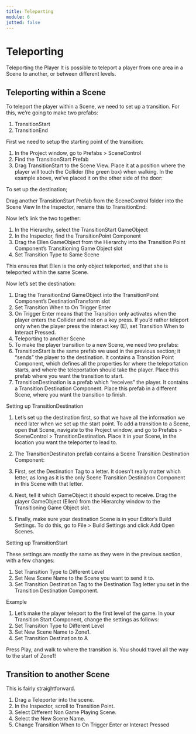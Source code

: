 ```yaml
---
title: Teleporting
module: 6
jotted: false
---
```


# Teleporting

Teleporting the Player
It is possible to teleport a player from one area in a Scene to another, or between different levels.

## Teleporting within a Scene

To teleport the player within a Scene, we need to set up a transition. For this, we’re going to make two prefabs:

1. TransitionStart
2. TransitionEnd

First we need to setup the starting point of the transition:

1. In the Project window, go to Prefabs > SceneControl
2. Find the TransitionStart Prefab
3. Drag TransitionStart to the Scene View. Place it at a position where the player will touch the Collider (the green box) when walking. In the example above, we’ve placed it on the other side of the door:

To set up the destination;

Drag another TransitionStart Prefab from the SceneControl folder into the Scene View
In the Inspector, rename this to TransitionEnd:

Now let’s link the two together:

1. In the Hierarchy, select the TransitionStart GameObject
2. In the Inspector, find the TransitionPoint Component
3. Drag the Ellen GameObject from the Hierarchy into the Transition Point Component’s Transitioning Game Object slot
5. Set Transition Type to Same Scene

This ensures that Ellen is the only object teleported, and that she is teleported within the same Scene.

Now let’s set the destination:

1. Drag the TransitionEnd GameObject into the TransitionPoint Component’s DestinationTransform slot
2. Set Transition When to On Trigger Enter
3. On Trigger Enter means that the Transition only activates when the player enters the Collider and not on a key press. If you’d rather teleport only when the player press the interact key (E), set Transition When to Interact Pressed.
4. Teleporting to another Scene
5. To make the player transition to a new Scene, we need two prefabs:
6. TransitionStart is the same prefab we used in the previous section; it “sends” the player to the destination. It contains a Transition Point Component, which defines all the properties for where the teleportation starts, and where the teleportation should take the player. Place this prefab where you want the transition to start.
7. TransitionDestination is a prefab which “receives” the player. It contains a Transition Destination Component. Place this prefab in a different Scene, where you want the transition to finish.

Setting up TransitionDestination

1. Let’s set up the destination first, so that we have all the information we need later when we set up the start point. To add a transition to a Scene, open that Scene, navigate to the Project window, and go to Prefabs > SceneControl > TransitionDestination. Place it in your Scene, in the location you want the teleporter to lead to.
2. The TransitionDestinaton prefab contains a Scene Transition Destination Component:

1. First, set the Destination Tag to a letter. It doesn’t really matter which letter, as long as it is the only Scene Transition Destination Component in this Scene with that letter.
2. Next, tell it which GameObject it should expect to receive. Drag the player GameObject (Ellen) from the Hierarchy window to the Transitioning Game Object slot.
3. Finally, make sure your destination Scene is in your Editor’s Build Settings. To do this, go to File > Build Settings and click Add Open Scenes.

Setting up TransitionStart

These settings are mostly the same as they were in the previous section, with a few changes:

1. Set Transition Type to Different Level
2. Set New Scene Name to the Scene you want to send it to.
3. Set Transition Destination Tag to the Destination Tag letter you set in the Transition Destination Component.

Example

1. Let’s make the player teleport to the first level of the game. In your Transition Start Component, change the settings as follows:
2. Set Transition Type to Different Level
3. Set New Scene Name to Zone1.
4. Set Transition Destination to A

Press Play, and walk to where the transition is. You should travel all the way to the start of Zone1!

## Transition to another Scene

This is fairly straightforward.

1. Drag a Teleporter into the scene.
2. In the Inspector, scroll to Transition Point.
3. Select Different Non Game Playing Scene.
4. Select the New Scene Name.
5. Change Transition When to On Trigger Enter or Interact Pressed